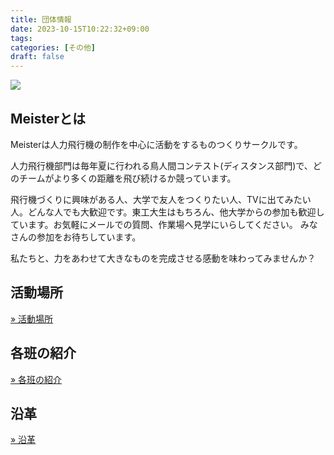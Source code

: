 ```yaml
---
title: 団体情報
date: 2023-10-15T10:22:32+09:00
tags:
categories: [その他]
draft: false
---
```


![](/img/top/top_spring.jpg)

## Meisterとは

Meisterは人力飛行機の制作を中心に活動をするものつくりサークルです。

人力飛行機部門は毎年夏に行われる鳥人間コンテスト(ディスタンス部門)で、どのチームがより多くの距離を飛び続けるか競っています。

飛行機づくりに興味がある人、大学で友人をつくりたい人、TVに出てみたい人。どんな人でも大歓迎です。東工大生はもちろん、他大学からの参加も歓迎しています。お気軽にメールでの質問、作業場へ見学にいらしてください。 みなさんの参加をお待ちしています。

私たちと、力をあわせて大きなものを完成させる感動を味わってみませんか？

## 活動場所

<a href="../access" class="btn btn-outline-primary">
&raquo; 活動場所
</a>

## 各班の紹介

<a href="../teams" class="btn btn-outline-primary">
&raquo; 各班の紹介
</a>

## 沿革

<a href="../history" class="btn btn-outline-primary">
&raquo; 沿革
</a>